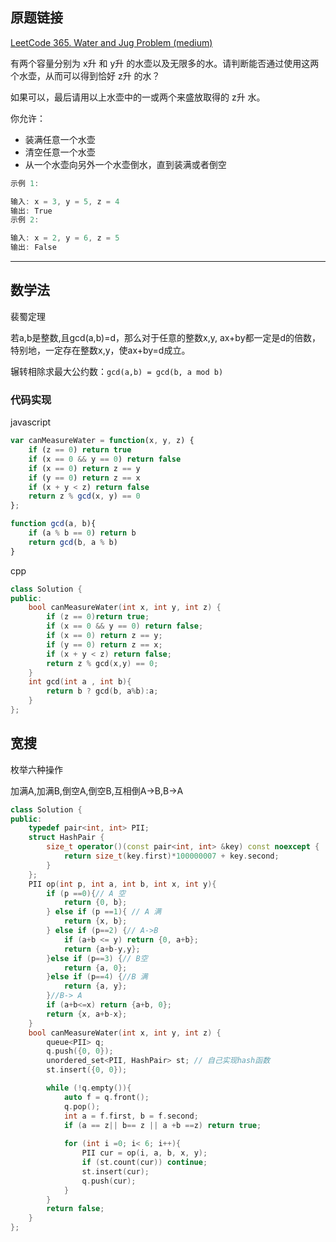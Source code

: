 ## 原题链接

[LeetCode 365. Water and Jug Problem (medium)](https://leetcode-cn.com/problems/water-and-jug-problem/)

有两个容量分别为 x升 和 y升 的水壶以及无限多的水。请判断能否通过使用这两个水壶，从而可以得到恰好 z升 的水？

如果可以，最后请用以上水壶中的一或两个来盛放取得的 z升 水。

你允许：

- 装满任意一个水壶
- 清空任意一个水壶
- 从一个水壶向另外一个水壶倒水，直到装满或者倒空

```cpp
示例 1:

输入: x = 3, y = 5, z = 4
输出: True
示例 2:

输入: x = 2, y = 6, z = 5
输出: False
```

---

## 数学法

裴蜀定理

若a,b是整数,且gcd(a,b)=d，那么对于任意的整数x,y, ax+by都一定是d的倍数，特别地，一定存在整数x,y，使ax+by=d成立。

辗转相除求最大公约数：`gcd(a,b) = gcd(b, a mod b)`

### 代码实现

javascript

```javascript
var canMeasureWater = function(x, y, z) {
    if (z == 0) return true
    if (x == 0 && y == 0) return false
    if (x == 0) return z == y
    if (y == 0) return z == x
    if (x + y < z) return false
    return z % gcd(x, y) == 0
};

function gcd(a, b){
    if (a % b == 0) return b
    return gcd(b, a % b)
}
```

cpp

```cpp
class Solution {
public:
    bool canMeasureWater(int x, int y, int z) {
        if (z == 0)return true;
        if (x == 0 && y == 0) return false;
        if (x == 0) return z == y;
        if (y == 0) return z == x;
        if (x + y < z) return false;
        return z % gcd(x,y) == 0;
    }
    int gcd(int a , int b){
        return b ? gcd(b, a%b):a;
    }
};
```

## 宽搜

枚举六种操作

加满A,加满B,倒空A,倒空B,互相倒A->B,B->A

```cpp
class Solution {
public:
    typedef pair<int, int> PII;
    struct HashPair {
        size_t operator()(const pair<int, int> &key) const noexcept {
		    return size_t(key.first)*100000007 + key.second;
	    }
    };
    PII op(int p, int a, int b, int x, int y){
        if (p ==0){// A 空
            return {0, b};
        } else if (p ==1){ // A 满
            return {x, b};
        } else if (p==2) {// A->B
            if (a+b <= y) return {0, a+b};
            return {a+b-y,y};
        }else if (p==3) {// B空
            return {a, 0};
        }else if (p==4) {//B 满
            return {a, y};
        }//B-> A
        if (a+b<=x) return {a+b, 0};
        return {x, a+b-x};
    }
    bool canMeasureWater(int x, int y, int z) {
        queue<PII> q;
        q.push({0, 0});
        unordered_set<PII, HashPair> st; // 自己实现hash函数
        st.insert({0, 0});

        while (!q.empty()){
            auto f = q.front();
            q.pop();
            int a = f.first, b = f.second;
            if (a == z|| b== z || a +b ==z) return true;
            
            for (int i =0; i< 6; i++){
                PII cur = op(i, a, b, x, y);
                if (st.count(cur)) continue;
                st.insert(cur);
                q.push(cur);
            }
        }
        return false;
    }
};
```